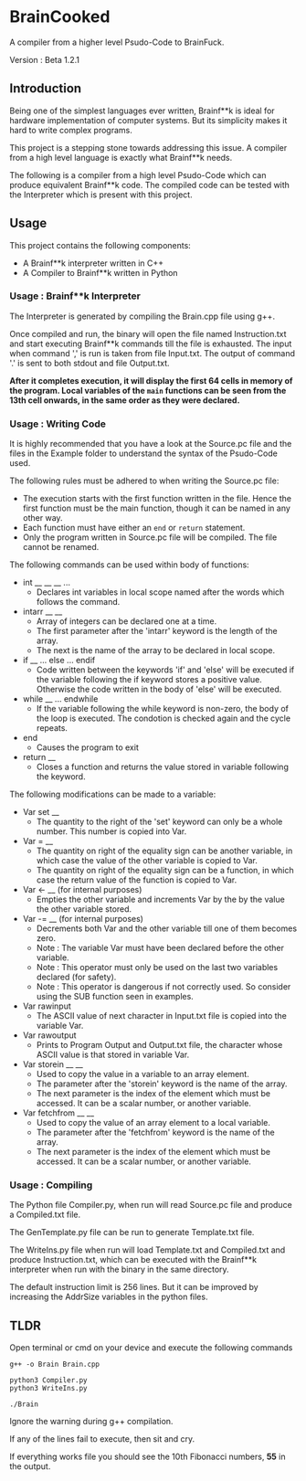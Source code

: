 # BrainCooked
A compiler from a higher level Psudo-Code to BrainFuck.

Version : Beta 1.2.1


## Introduction
Being one of the simplest languages ever written, Brainf**k is ideal for hardware implementation of computer systems. But its simplicity makes it hard to write complex programs.

This project is a stepping stone towards addressing this issue. A compiler from a high level language is exactly what Brainf**k needs.

The following is a compiler from a high level Psudo-Code which can produce equivalent Brainf**k code. The compiled code can be tested with the Interpreter which is present with this project.

## Usage

This project contains the following components:

* A Brainf**k interpreter written in C++
* A Compiler to Brainf**k written in Python

### Usage : Brainf**k Interpreter

The Interpreter is generated by compiling the Brain.cpp file using g++.

Once compiled and run, the binary will open the file named Instruction.txt and start executing Brainf**k commands till the file is exhausted.
The input when command ',' is run is taken from file Input.txt. The output of command '.' is sent to both stdout and file Output.txt.

**After it completes execution, it will display the first 64 cells in memory of the program. Local variables  of the ```main``` functions can be seen from the 13th cell onwards, in the same order as they were declared.**

### Usage : Writing Code

It is highly recommended that you have a look at the Source.pc file and the files in the Example folder to understand the syntax of the Psudo-Code used.

The following rules must be adhered to when writing the Source.pc file:

* The execution starts with the first function written in the file. Hence the first function must be the main function, though it can be named in any other way.
* Each function must have either an ```end``` or ```return``` statement.
* Only the program written in Source.pc file will be compiled. The file cannot be renamed.

The following commands can be used within body of functions:

* int __ __ __ ...
    * Declares int variables in local scope named after the words which follows the command.
* intarr __ __
    * Array of integers can be declared one at a time.
    * The first parameter after the 'intarr' keyword is the length of the array.
    *  The next is the name of the array to be declared in local scope.
* if __ ... else ... endif
    * Code written between the keywords 'if' and 'else' will be executed if the variable following the if keyword stores a positive value. Otherwise the code written in the body of 'else' will be executed.
* while __ ... endwhile
    * If the variable following the while keyword is non-zero, the body of the loop is executed. The condotion is checked again and the cycle repeats.
* end
    * Causes the program to exit
* return __
    * Closes a function and returns the value stored in variable following the keyword.

 The following modifications can be made to a variable:
 * Var set __
    * The quantity to the right of the 'set' keyword can only be a whole number. This number is copied into Var.
 * Var = __
    * The quantity on right of the equality sign can be another variable, in which case the value of the other variable is copied to Var.
    * The quantity on right of the equality sign can be a function, in which case the return value of the function is copied to Var.
* Var <- __ (for internal purposes)
    * Empties the other variable and increments Var by the by the value the other variable stored.
* Var -= __ (for internal purposes)
    * Decrements both Var and the other variable till one of them becomes zero.
    * Note : The variable Var must have been declared before the other variable.
    * Note : This operator must only be used on the last two variables declared (for safety).
    * Note : This operator is dangerous if not correctly used. So consider using the SUB function seen in examples.
* Var rawinput
    * The ASCII value of next character in Input.txt file is copied into the variable Var.
* Var rawoutput
    * Prints to Program Output and Output.txt file, the character whose ASCII value is that stored in variable Var.
* Var storein __ __
    * Used to copy the value in a variable to an array element.
    * The parameter after the 'storein' keyword is the name of the array.
    * The next parameter is the index of the element which must be accessed. It can be a scalar number, or another variable.
* Var fetchfrom __ __
    * Used to copy the value of an array element to a local variable.
    * The parameter after the 'fetchfrom' keyword is the name of the array.
    * The next parameter is the index of the element which must be accessed. It can be a scalar number, or another variable.

### Usage : Compiling

The Python file Compiler.py, when run will read Source.pc file and produce a Compiled.txt file.

The GenTemplate.py file can be run to generate Template.txt file.

The WriteIns.py file when run will load Template.txt and Compiled.txt and produce Instruction.txt, which can be executed with the Brainf**k interpreter when run with the binary in the same directory.

The default instruction limit is 256 lines.
But it can be improved by increasing the AddrSize variables in the python files.

## TLDR

Open terminal or cmd on your device and execute the following commands
```
g++ -o Brain Brain.cpp

python3 Compiler.py
python3 WriteIns.py

./Brain
```

Ignore the warning during g++ compilation.


If any of the lines fail to execute, then sit and cry.

If everything works file you should see the 10th Fibonacci numbers, **55** in the output.